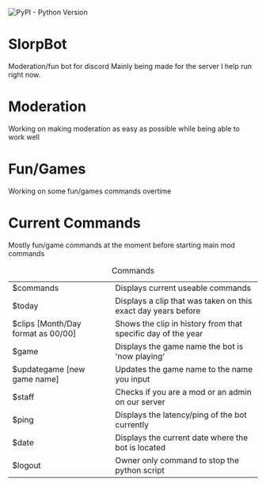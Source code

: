 ![PyPI - Python Version](https://img.shields.io/pypi/pyversions/Django.svg)
# SlorpBot
Moderation/fun bot for discord
Mainly being made for the server I help run right now.

# Moderation
Working on making moderation as easy as possible while being able to work well

# Fun/Games
Working on some fun/games commands overtime

# Current Commands
Mostly fun/game commands at the moment before starting main mod commands
<table>
  <caption>Commands</caption>
  <tbody>
    <tr>
      <td>$commands</td>
      <td>Displays current useable commands</td>
    </tr>
    <tr>
      <td>$today</td>
      <td>Displays a clip that was taken on this exact day years before</td>
    </tr>
    <tr>
      <td>$clips [Month/Day format as 00/00]</td>
      <td>Shows the clip in history from that specific day of the year</td>
    </tr>
    <tr>
      <td>$game</td>
      <td>Displays the game name the bot is 'now playing'</td>
    </tr>
    <tr>
      <td>$updategame [new game name]</td>
      <td>Updates the game name to the name you input</td>
    </tr>
    <tr>
      <td>$staff</td>
      <td>Checks if you are a mod or an admin on our server</td>
    </tr>
    <tr>
      <td>$ping</td>
      <td>Displays the latency/ping of the bot currently</td>
    </tr>
    <tr>
      <td>$date</td>
      <td>Displays the current date where the bot is located</td>
    </tr>
    <tr>
      <td>$logout</td>
      <td>Owner only command to stop the python script</td>
    </tr>
  </tbody>
</table>
